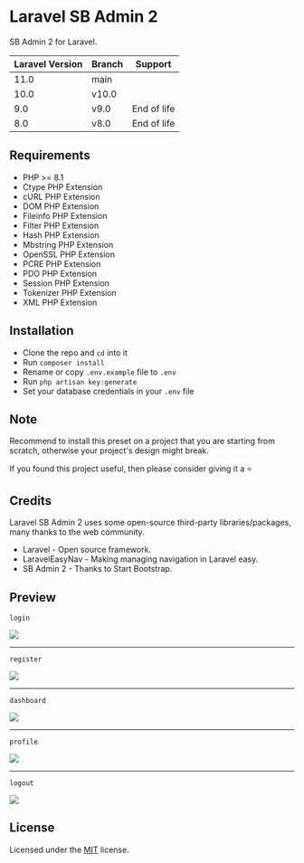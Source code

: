 # Laravel SB Admin 2

SB Admin 2 for Laravel.

| Laravel Version | Branch | Support     |
|-----------------|--------|-------------|
| 11.0            | main   |             |
| 10.0            | v10.0  |             |
| 9.0             | v9.0   | End of life |
| 8.0             | v8.0   | End of life |

## Requirements

- PHP >= 8.1
- Ctype PHP Extension
- cURL PHP Extension
- DOM PHP Extension
- Fileinfo PHP Extension
- Filter PHP Extension
- Hash PHP Extension
- Mbstring PHP Extension
- OpenSSL PHP Extension
- PCRE PHP Extension
- PDO PHP Extension
- Session PHP Extension
- Tokenizer PHP Extension
- XML PHP Extension

## Installation

- Clone the repo and `cd` into it
- Run `composer install`
- Rename or copy `.env.example` file to `.env`
- Run `php artisan key:generate`
- Set your database credentials in your `.env` file

## Note

Recommend to install this preset on a project that you are starting from scratch, otherwise your project's design might break.

If you found this project useful, then please consider giving it a :star:

## Credits

Laravel SB Admin 2 uses some open-source third-party libraries/packages, many thanks to the web community.

- Laravel - Open source framework.
- LaravelEasyNav - Making managing navigation in Laravel easy.
- SB Admin 2 - Thanks to Start Bootstrap.

## Preview

`login`

<img src="https://imgur.com/YjGp6Sbl.png">

***

`register`

<img src="https://imgur.com/Wj09cu4l.png">

***

`dashboard`

<img src="https://imgur.com/CrmOfT5l.png">

***

`profile`

<img src="https://imgur.com/5t4eS1rl.png">

***

`logout`

<img src="https://imgur.com/d9JclOYl.png">

## License

Licensed under the [MIT](LICENSE) license.